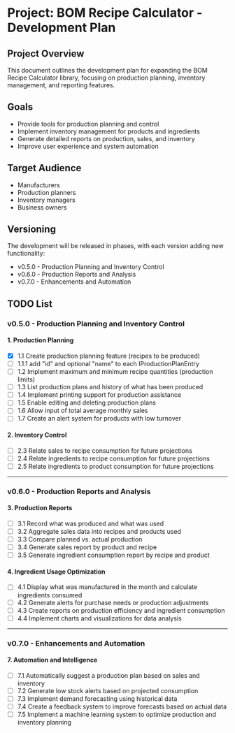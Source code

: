 # Project: BOM Recipe Calculator - Development Plan

## Project Overview
This document outlines the development plan for expanding the BOM Recipe Calculator library, focusing on production planning, inventory management, and reporting features.

## Goals
- Provide tools for production planning and control
- Implement inventory management for products and ingredients
- Generate detailed reports on production, sales, and inventory
- Improve user experience and system automation

## Target Audience
- Manufacturers
- Production planners
- Inventory managers
- Business owners

## Versioning
The development will be released in phases, with each version adding new functionality:
- v0.5.0 - Production Planning and Inventory Control
- v0.6.0 - Production Reports and Analysis
- v0.7.0 - Enhancements and Automation

## TODO List

### v0.5.0 - Production Planning and Inventory Control

#### 1. Production Planning
- [x] 1.1 Create production planning feature (recipes to be produced)
- [ ] 1.1.1 add "id" and optional "name" to each IProductionPlanEntry
- [ ] 1.2 Implement maximum and minimum recipe quantities (production limits)
- [ ] 1.3 List production plans and history of what has been produced
- [ ] 1.4 Implement printing support for production assistance
- [ ] 1.5 Enable editing and deleting production plans
- [ ] 1.6 Allow input of total average monthly sales
- [ ] 1.7 Create an alert system for products with low turnover

#### 2. Inventory Control
- [ ] 2.3 Relate sales to recipe consumption for future projections
- [ ] 2.4 Relate ingredients to recipe consumption for future projections
- [ ] 2.5 Relate ingredients to product consumption for future projections

---

### v0.6.0 - Production Reports and Analysis

#### 3. Production Reports
- [ ] 3.1 Record what was produced and what was used
- [ ] 3.2 Aggregate sales data into recipes and products used
- [ ] 3.3 Compare planned vs. actual production
- [ ] 3.4 Generate sales report by product and recipe
- [ ] 3.5 Generate ingredient consumption report by recipe and product

#### 4. Ingredient Usage Optimization
- [ ] 4.1 Display what was manufactured in the month and calculate ingredients consumed
- [ ] 4.2 Generate alerts for purchase needs or production adjustments
- [ ] 4.3 Create reports on production efficiency and ingredient consumption
- [ ] 4.4 Implement charts and visualizations for data analysis

---

### v0.7.0 - Enhancements and Automation

#### 7. Automation and Intelligence
- [ ] 7.1 Automatically suggest a production plan based on sales and inventory
- [ ] 7.2 Generate low stock alerts based on projected consumption
- [ ] 7.3 Implement demand forecasting using historical data
- [ ] 7.4 Create a feedback system to improve forecasts based on actual data
- [ ] 7.5 Implement a machine learning system to optimize production and inventory planning